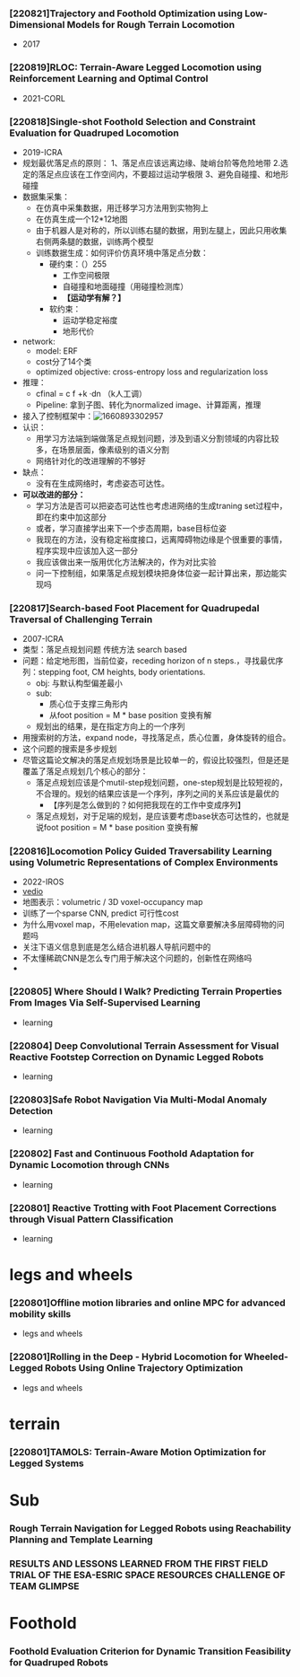 ### [220821]Trajectory and Foothold Optimization using Low-Dimensional Models for Rough Terrain Locomotion

* 2017

### [220819]RLOC: Terrain-Aware Legged Locomotion using Reinforcement Learning and Optimal Control

* 2021-CORL

### [220818]Single-shot Foothold Selection and Constraint Evaluation for Quadruped Locomotion

* 2019-ICRA
* 规划最优落足点的原则：
  1、落足点应该远离边缘、陡峭台阶等危险地带
  2.选定的落足点应该在工作空间内，不要超过运动学极限
  3、避免自碰撞、和地形碰撞
* 数据集采集：
  * 在仿真中采集数据，用迁移学习方法用到实物狗上
  * 在仿真生成一个12*12地图
  * 由于机器人是对称的，所以训练右腿的数据，用到左腿上，因此只用收集右侧两条腿的数据，训练两个模型
  * 训练数据生成：如何评价仿真环境中落足点分数：
    * 硬约束：（）255
      * 工作空间极限
      * 自碰撞和地面碰撞（用碰撞检测库）
      * **【运动学有解？】**
    * 软约束：
      * 运动学稳定裕度
      * 地形代价
* network:
  * model: ERF
  * cost分了14个类
  * optimized objective: cross-entropy loss and regularization loss
* 推理：
  * cfinal = c f +k ·dn （k人工调）
  * Pipeline: 拿到子图、转化为normalized image、计算距离，推理
* 接入了控制框架中：![1660893302957](image/quadruped/1660893302957.png)
* 认识：
  * 用学习方法端到端做落足点规划问题，涉及到语义分割领域的内容比较多，在场景层面，像素级别的语义分割
  * 网络针对化的改进理解的不够好
* 缺点：
  * 没有在生成网络时，考虑姿态可达性。
* **可以改进的部分：**
  * 学习方法是否可以把姿态可达性也考虑进网络的生成traning set过程中，即在约束中加这部分
  * 或者，学习直接学出来下一个步态周期，base目标位姿
  * 我现在的方法，没有稳定裕度接口，远离障碍物边缘是个很重要的事情，程序实现中应该加入这一部分
  * 我应该做出来一版用优化方法解决的，作为对比实验
  * 问一下控制组，如果落足点规划模块把身体位姿一起计算出来，那边能实现吗

### [220817]Search-based Foot Placement for Quadrupedal Traversal of Challenging Terrain

* 2007-ICRA
* 类型：落足点规划问题 传统方法 search based
* 问题：给定地形图，当前位姿，receding horizon of n steps.，寻找最优序列：stepping foot, CM heights, body orientations.
  * obj: 与默认构型偏差最小
  * sub:
    * 质心位于支撑三角形内
    * 从foot position  = M * base position 变换有解
  * 规划出的结果，是在指定方向上的一个序列
* 用搜索树的方法，expand node，寻找落足点，质心位置，身体旋转的组合。
* 这个问题的搜索是多步规划
* 尽管这篇论文解决的落足点规划场景是比较单一的，假设比较强烈，但是还是覆盖了落足点规划几个核心的部分：
  * 落足点规划应该是个mutil-step规划问题，one-step规划是比较短视的，不合理的。规划的结果应该是一个序列，序列之间的关系应该是最优的
    * 【序列是怎么做到的？如何把我现在的工作中变成序列】
  * 落足点规划，对于足端的规划，是应该要考虑base状态可达性的，也就是说foot position  = M * base position 变换有解

### [220816]Locomotion Policy Guided Traversability Learning using Volumetric Representations of Complex Environments

* 2022-IROS
* [vedio](https://www.youtube.com/watch?v=GGQ72tbAq0E&ab_channel=RoboticSystemsLab%3ALeggedRoboticsatETHZ%C3%BCrich)
* 地图表示：volumetric / 3D voxel-occupancy map
* 训练了一个sparse CNN, predict 可行性cost
* 为什么用voxel map，不用elevation map，这篇文章要解决多层障碍物的问题吗
* 关注下语义信息到底是怎么结合进机器人导航问题中的
* 不太懂稀疏CNN是怎么专门用于解决这个问题的，创新性在网络吗
* 

### [220805] Where Should I Walk? Predicting Terrain Properties From Images Via Self-Supervised Learning

* learning

### [220804] Deep Convolutional Terrain Assessment for Visual Reactive Footstep Correction on Dynamic Legged Robots

* learning

### [220803]Safe Robot Navigation Via Multi-Modal Anomaly Detection

* learning

### [220802] Fast and Continuous Foothold Adaptation for Dynamic Locomotion through CNNs

* learning

### [220801] Reactive Trotting with Foot Placement Corrections through Visual Pattern Classification

* learning

# legs and wheels

### [220801]Offline motion libraries and online MPC for advanced mobility skills

* legs and wheels

### [220801]Rolling in the Deep - Hybrid Locomotion for Wheeled-Legged Robots Using Online Trajectory Optimization

* legs and wheels

# terrain

### [220801]TAMOLS: Terrain-Aware Motion Optimization for Legged Systems

# Sub

### Rough Terrain Navigation for Legged Robots using Reachability Planning and Template Learning

### RESULTS AND LESSONS LEARNED FROM THE FIRST FIELD TRIAL OF THE ESA-ESRIC SPACE RESOURCES CHALLENGE OF TEAM GLIMPSE

# Foothold

### Foothold Evaluation Criterion for Dynamic Transition Feasibility for Quadruped Robots
